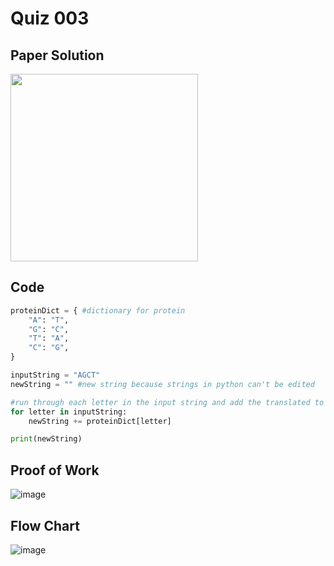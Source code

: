 # Quiz 003

## Paper Solution
<img src = "https://github.com/user-attachments/assets/1a7bbf3e-c4a1-41c8-b5df-19e9f2c396ba" width = "300">

## Code 
```.py
proteinDict = { #dictionary for protein
    "A": "T",
    "G": "C",
    "T": "A",
    "C": "G",
}

inputString = "AGCT"
newString = "" #new string because strings in python can't be edited

#run through each letter in the input string and add the translated to the new string
for letter in inputString:
    newString += proteinDict[letter]

print(newString)
```
## Proof of Work
![image](https://github.com/user-attachments/assets/d8a166a3-993b-41ce-85df-f932646e862c)

## Flow Chart
![image](https://github.com/user-attachments/assets/a4b00359-107d-4a22-b147-4b3898aa7920)
